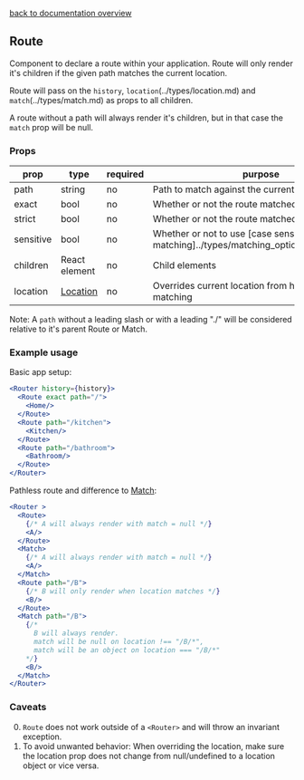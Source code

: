 [back to documentation overview](../readme.md)

## Route

Component to declare a route within your application. Route will only render it's children if the given path matches the current location.

Route will pass on the ```history```, ```location```(../types/location.md) and ```match```(../types/match.md) as props to all children.

A route without a path will always render it's children, but in that case the ```match``` prop will be null.

### Props

| prop      | type          |required  |purpose|
|-----------|---------------|----------|-------|
| path      | string        | no       | Path to match against the current location
| exact     | bool          | no       | Whether or not the route matched [exactly](../types/matching_options.md#exact)
| strict    | bool          | no       | Whether or not the route matched [strictly](../types/matching_options.md#strict)
| sensitive | bool          | no       | Whether or not to use [case sensitive matching]../types/matching_options.md#sensitive)
| children  | React element | no       | Child elements
| location  | [Location](../types/Location.md)| no       | Overrides current location from history for matching

Note: A ```path``` without a leading slash or with a leading "./" will be considered relative to it's parent Route or Match.

### Example usage

Basic app setup:

```jsx
<Router history={history}>
  <Route exact path="/">
    <Home/>
  </Route>
  <Route path="/kitchen">
    <Kitchen/>
  </Route>
  <Route path="/bathroom">
    <Bathroom/>
  </Route>
</Router>
```

Pathless route and difference to [Match](./Match.md):

```jsx
<Router >
  <Route>
	{/* A will always render with match = null */}
	<A/>
  </Route>
  <Match>
	{/* A will always render with match = null */}
	<A/>
  </Match>
  <Route path="/B">
	{/* B will only render when location matches */}
	<B/>
  </Route>
  <Match path="/B">
	{/*
	  B will always render.
	  match will be null on location !== "/B/*",
	  match will be an object on location === "/B/*"
	*/}
	<B/>
  </Match>
</Router>
```


### Caveats

0. ```Route``` does not work outside of a ```<Router>``` and will throw an invariant exception.
1. To avoid unwanted behavior: When overriding the location, make sure the location prop does not change from null/undefined to a location object or vice versa.
